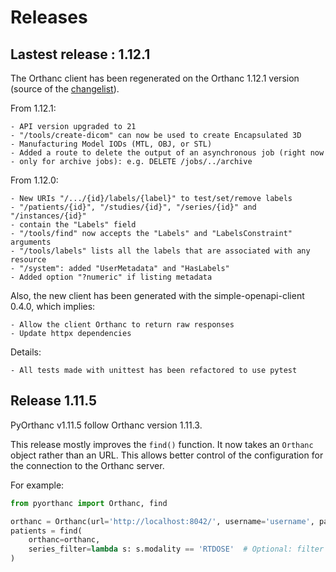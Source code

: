# Releases 

## Lastest release : 1.12.1

The Orthanc client has been regenerated on the Orthanc 1.12.1 version (source of the [changelist](https://hg.orthanc-server.com/orthanc/file/Orthanc-1.12.1/NEWS)).

From 1.12.1:

    - API version upgraded to 21
    - "/tools/create-dicom" can now be used to create Encapsulated 3D
    - Manufacturing Model IODs (MTL, OBJ, or STL)
    - Added a route to delete the output of an asynchronous job (right now
    - only for archive jobs): e.g. DELETE /jobs/../archive

From 1.12.0:

    - New URIs "/.../{id}/labels/{label}" to test/set/remove labels
    - "/patients/{id}", "/studies/{id}", "/series/{id}" and "/instances/{id}"
    - contain the "Labels" field
    - "/tools/find" now accepts the "Labels" and "LabelsConstraint" arguments
    - "/tools/labels" lists all the labels that are associated with any resource
    - "/system": added "UserMetadata" and "HasLabels"
    - Added option "?numeric" if listing metadata

Also, the new client has been generated with the simple-openapi-client 0.4.0, which implies:

    - Allow the client Orthanc to return raw responses
    - Update httpx dependencies

Details:

    - All tests made with unittest has been refactored to use pytest

## Release 1.11.5 


PyOrthanc v1.11.5 follow Orthanc version 1.11.3.

This release mostly improves the `find()` function.  It now takes an `Orthanc` object rather than an URL. This allows better control of the configuration for the connection to the Orthanc server.

For example:
```python
from pyorthanc import Orthanc, find

orthanc = Orthanc(url='http://localhost:8042/', username='username', password='password')
patients = find(
    orthanc=orthanc,
    series_filter=lambda s: s.modality == 'RTDOSE'  # Optional: filter with pyorthanc.Series object
)
```
